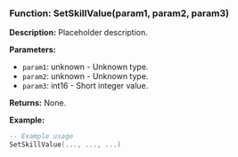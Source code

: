 ### Function: SetSkillValue(param1, param2, param3)

**Description:**
Placeholder description.

**Parameters:**
- `param1`: unknown - Unknown type.
- `param2`: unknown - Unknown type.
- `param3`: int16 - Short integer value.

**Returns:** None.

**Example:**

```lua
-- Example usage
SetSkillValue(..., ..., ...)
```
